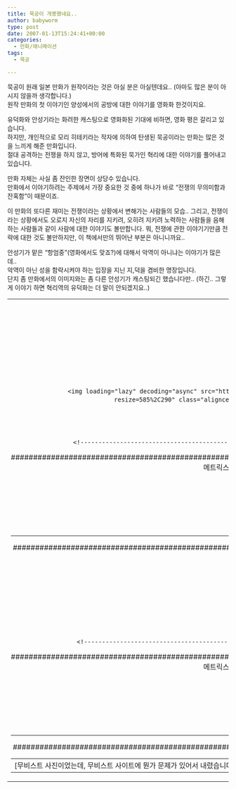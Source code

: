 ```yaml
---
title: 묵공이 개봉했네요..
author: babyworm
type: post
date: 2007-01-13T15:24:41+00:00
categories:
  - 만화/애니메이션
tags:
  - 묵공

---
```

묵공이 원래 일본 만화가 원작이라는 것은 아실 분은 아실텐데요.. (아마도 많은 분이 아시지 않을까 생각합니다.)  
원작 만화의 첫 이야기인 양성에서의 공방에 대한 이야기를 영화화 한것이지요. 

유덕화와 안성기라는 화려한 캐스팅으로 영화화된 기대에 비하면, 영화 평은 갈리고 있습니다.  
하지만, 개인적으로 모리 히테키라는 작자에 의하여 탄생된 묵공이라는 만화는 많은 것을 느끼게 해준 만화입니다.  
절대 공격하는 전쟁을 하지 않고, 방어에 특화된 묵가인 혁리에 대한 이야기를 풀어내고 있습니다. 

만화 자체는 사실 좀 잔인한 장면이 상당수 있습니다.  
만화에서 이야기하려는 주제에서 가장 중요한 것 중에 하나가 바로 &#8220;전쟁의 무의미함과 잔혹함&#8221;이 때문이죠. 

이 만화의 또다른 재미는 전쟁이라는 상황에서 변해가는 사람들의 모습.. 그리고, 전쟁이라는 상황에서도 오로지 자신의 자리를 지키려, 오히려 지키려 노력하는 사람들을 음해하는 사람들과 같이 사람에 대한 이야기도 볼만합니다. 뭐, 전쟁에 관한 이야기기만큼 전략에 대한 것도 볼만하지만, 이 책에서만의 뛰어난 부분은 아니니까요..

안성기가 맡은 &#8220;항엄중&#8221;(영화에서도 맞죠?)에 대해서 악역이 아니냐는 이야기가 많은데..  
악역이 아닌 성을 함략시켜야 하는 입장을 지닌 지,덕을 겸비한 명장입니다.  
단지 좀 만화에서의 이미지와는 좀 다른 안성기가 캐스팅되긴 했습니다만.. (하긴.. 그렇게 이야기 하면 혁리역의 유덕화는 더 말이 안되겠지요..)

<table cellspacing="0" cellpadding="4" width="100%" border="0">
  <tr>
    <td valign="center" align="middle">
      <font color="#777777">&nbsp;</font>
    </td>
  </tr>
  
  <tr>
    <td align="middle">
      <table cellspacing="0" cellpadding="4" width="100%" border="0">
        <tr>
          <td valign="center" align="middle">
            [무비스트 사진이었는데, 무비스트 사이트에 뭔가 문제가 있어서 내렸습니다. ^^ ]
          </td>
        </tr>
        
        <tr>
          <td align="middle">
            <!--
	
	-->
          </td>
        </tr>
        
        <tr height="10">
          <td>
            <img loading="lazy" decoding="async" src="https://i0.wp.com/babyworm.net/wordpress/wp-content/uploads/1/cfile5.uf.165B39584D6A7AD521600F.jpg?resize=585%2C290" class="aligncenter" width="585" height="290" alt="사용자 삽입 이미지" data-recalc-dims="1" />
          </td>
        </tr>
      </table>
      
      <p>
        <!------------------------------------------------------------------------------------------------------------------------------------
#####################################################################################################################################
메트릭스(http://metrixcorp.com/) 트래픽 측정 서비스  스크립트 -->
        
        <!-- Set Environment -->
        
        <br /> <br /> <!-- Tracking -->
      </p>
      
      <p>
        <!-- /internetmetrix tracking code --
------------------------------------------------------------------------------------------------------------------------------------
##################################################################################################################################-->
        
        <!--
	
	--></td> </tr> 
        
        <tr height="10">
          <td>
            영화와 만화에 차이가 심하죠? ^^;
          </td>
        </tr></tbody> </table> 
        
        <p>
          <!------------------------------------------------------------------------------------------------------------------------------------
#####################################################################################################################################
메트릭스(http://metrixcorp.com/) 트래픽 측정 서비스  스크립트 -->
          
          <!-- Set Environment -->
          
          <br /> <br /> <!-- Tracking -->
        </p>
        
        <p>
          <!-- /internetmetrix tracking code --
------------------------------------------------------------------------------------------------------------------------------------
##################################################################################################################################-->
        </p>
